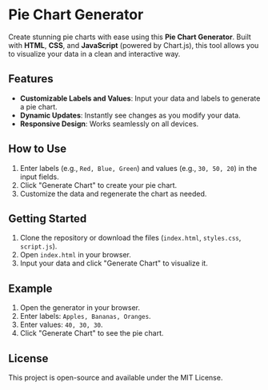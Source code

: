 # Pie Chart Generator

Create stunning pie charts with ease using this **Pie Chart Generator**. Built with **HTML**, **CSS**, and **JavaScript** (powered by Chart.js), this tool allows you to visualize your data in a clean and interactive way.

## Features

- **Customizable Labels and Values**: Input your data and labels to generate a pie chart.
- **Dynamic Updates**: Instantly see changes as you modify your data.
- **Responsive Design**: Works seamlessly on all devices.

## How to Use

1. Enter labels (e.g., `Red, Blue, Green`) and values (e.g., `30, 50, 20`) in the input fields.
2. Click "Generate Chart" to create your pie chart.
3. Customize the data and regenerate the chart as needed.

## Getting Started

1. Clone the repository or download the files (`index.html`, `styles.css`, `script.js`).
2. Open `index.html` in your browser.
3. Input your data and click "Generate Chart" to visualize it.

## Example

1. Open the generator in your browser.
2. Enter labels: `Apples, Bananas, Oranges`.
3. Enter values: `40, 30, 30`.
4. Click "Generate Chart" to see the pie chart.

## License

This project is open-source and available under the MIT License.
